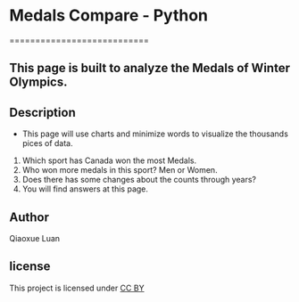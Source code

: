 # Medals Compare - Python
===========================

## This page is built to analyze the Medals of Winter Olympics. 

## Description

- This page will use charts and minimize words to visualize the thousands pices of data.
1. Which sport has Canada won the most Medals. 
2. Who won more medals in this sport? Men or Women.
3. Does there has some changes about the counts through years?
4. You will find answers at this page.

## Author
Qiaoxue Luan

## license
This project is licensed under [CC BY](https://creativecommons.org/licenses/)

